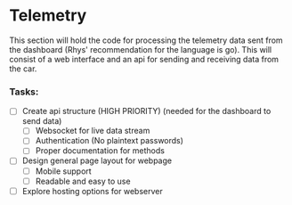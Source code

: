 # Telemetry
This section will hold the code for processing the telemetry data sent from the dashboard (Rhys' recommendation for the language is go). This will consist of a web interface and an api for sending and receiving data from the car. 

### Tasks:
- [ ] Create api structure (HIGH PRIORITY) (needed for the dashboard to send data)
	- [ ] Websocket for live data stream
	- [ ] Authentication (No plaintext passwords)
	- [ ] Proper documentation for methods
- [ ] Design general page layout for webpage
	- [ ] Mobile support 
	- [ ] Readable and easy  to use
- [ ] Explore hosting options for webserver
